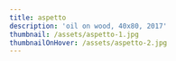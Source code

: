 ```yaml
---
title: aspetto
description: 'oil on wood, 40x80, 2017'
thumbnail: /assets/aspetto-1.jpg
thumbnailOnHover: /assets/aspetto-2.jpg
---
```



